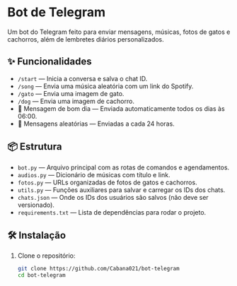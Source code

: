 # Bot de Telegram

Um bot do Telegram feito para enviar mensagens, músicas, fotos de gatos e cachorros, além de lembretes diários personalizados.

## ✨ Funcionalidades

- `/start` — Inicia a conversa e salva o chat ID.
- `/song` — Envia uma música aleatória com um link do Spotify.
- `/gato` — Envia uma imagem de gato.
- `/dog` — Envia uma imagem de cachorro.
- 💌 Mensagem de bom dia — Enviada automaticamente todos os dias às 06:00.
- 💭 Mensagens aleatórias — Enviadas a cada 24 horas.

## 📦 Estrutura

- `bot.py` — Arquivo principal com as rotas de comandos e agendamentos.
- `audios.py` — Dicionário de músicas com título e link.
- `fotos.py` — URLs organizadas de fotos de gatos e cachorros.
- `utils.py` — Funções auxiliares para salvar e carregar os IDs dos chats.
- `chats.json` — Onde os IDs dos usuários são salvos (não deve ser versionado).
- `requirements.txt` — Lista de dependências para rodar o projeto.

## 🛠️ Instalação

1. Clone o repositório:
   ```bash
   git clone https://github.com/Cabana021/bot-telegram
   cd bot-telegram
   ```
